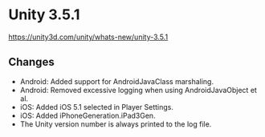 # Unity 3.5.1
https://unity3d.com/unity/whats-new/unity-3.5.1

## Changes

<ul>
<li>Android: Added support for AndroidJavaClass marshaling.</li>
<li>Android: Removed excessive logging when using AndroidJavaObject et al.</li>
<li>iOS: Added iOS 5.1 selected in Player Settings.</li>
<li>iOS: Added iPhoneGeneration.iPad3Gen.</li>
<li>The Unity version number is always printed to the log file.</li>
</ul>
